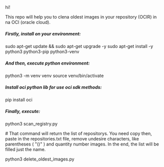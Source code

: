 hi! 

<p> This repo will help you to clena oldest images in your repository (OCIR) in na OCI (oracle cloud).
</p>
<h5> Firstly, install on your environment: </h5>
    sudo apt-get update && sudo apt-get upgrade -y
    sudo apt-get install -y python3 python3-pip python3-venv
<h5> And then, execute python environment: </h5>
    python3 -m venv venv
    source venv/bin/activate
<h5> Install oci python lib for use oci sdk methods: </h5>
    pip install oci
<h5> Finally, execute: </h5>
    python3 scan_registry.py
    <p># That command will return the list of repositorys. You need copy then, paste in the repositories.txt file, remove undesire characters, like parentheses ( "()" ) and quantity number images. In the end, the list will be filled just the name.</p>
    python3 delete_oldest_images.py

